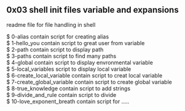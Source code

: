 ## 0x03 shell init files variable and expansions

readme file for file handling in shell<br>

$ 0-alias contain script for creating alias<br>
$ 1-hello_you contain script to great user from variable <br>
$ 2-path contain script to display path <br>
$ 3-paths contain script to find many paths <br>
$ 4-global contain script to display envronmental variable <br>
$ 5-local_variables script to display local variable<br>
$ 6-create_local_variable contain script to creat local variable<br>
$ 7-create_global_variable contain script to create global variable<br>
$ 8-true_knowledge contain script to add strings<br>
$ 9-divide_and_rule contain script to divide <br>
$ 10-love_exponent_breath contain script for ..... <br> 
